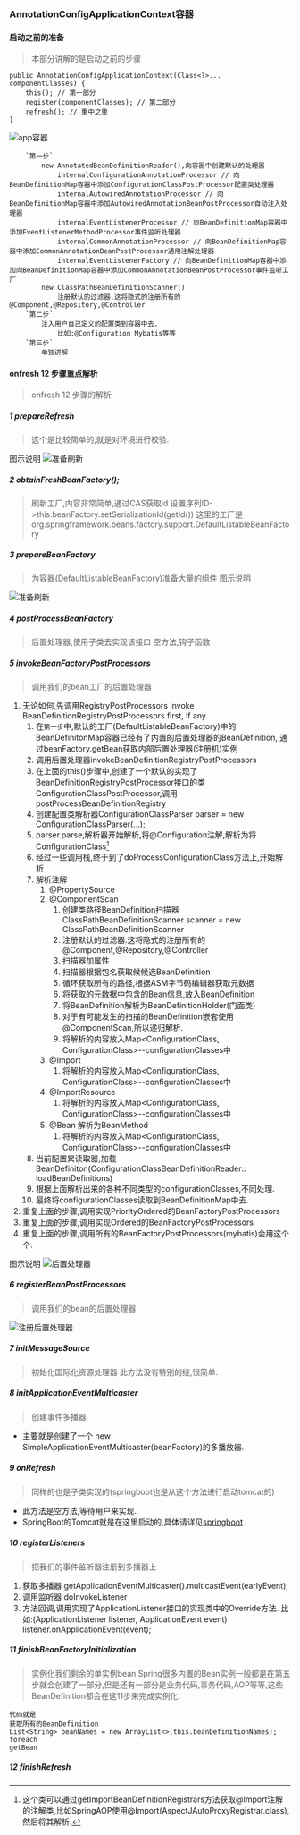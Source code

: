 ### AnnotationConfigApplicationContext容器

#### 启动之前的准备
> 本部分讲解的是启动之前的步骤

```
public AnnotationConfigApplicationContext(Class<?>... componentClasses) {
    this(); // 第一部分
    register(componentClasses); // 第二部分
    refresh(); // 重中之重
}
```

![app容器](../../../Images/programming/java/spring/Spring%20AnnotationConfigApplicationContext.png)
```
    `第一步` 
        new AnnotatedBeanDefinitionReader(),向容器中创建默认的处理器
            internalConfigurationAnnotationProcessor // 向BeanDefinitionMap容器中添加ConfigurationClassPostProcessor配置类处理器
            internalAutowiredAnnotationProcessor // 向BeanDefinitionMap容器中添加AutowiredAnnotationBeanPostProcessor自动注入处理器 
            internalEventListenerProcessor // 向BeanDefinitionMap容器中添加EventListenerMethodProcessor事件监听处理器
            internalCommonAnnotationProcessor // 向BeanDefinitionMap容器中添加CommonAnnotationBeanPostProcessor通用注解处理器
            internalEventListenerFactory // 向BeanDefinitionMap容器中添加向BeanDefinitionMap容器中添加CommonAnnotationBeanPostProcessor事件监听工厂 
        new ClassPathBeanDefinitionScanner()
            注册默认的过滤器.这将隐式的注册所有的@Component,@Repository,@Controller
    `第二步`
        注入用户自己定义的配置类到容器中去.
            比如:@Configuration Mybatis等等
    `第三步`
        单独讲解
```

#### onfresh 12 步骤重点解析
> onfresh 12 步骤的解析
##### 1 prepareRefresh
> 这个是比较简单的,就是对环境进行校验.

图示说明
![准备刷新](../../../Images/programming/java/spring/Spring-prepareRefresh.png)


##### 2 obtainFreshBeanFactory();
> 刷新工厂,内容非常简单,通过CAS获取id
> 设置序列ID->this.beanFactory.setSerializationId(getId())
> 这里的工厂是org.springframework.beans.factory.support.DefaultListableBeanFactory


##### 3 prepareBeanFactory
> 为容器(DefaultListableBeanFactory)准备大量的组件
图示说明

![准备刷新](../../../Images/programming/java/spring/Spring-prepareBeanFactory.png)

##### 4 postProcessBeanFactory
> 后置处理器,使用子类去实现该接口
> 空方法,钩子函数
 

##### 5 invokeBeanFactoryPostProcessors
> 调用我们的bean工厂的后置处理器
1. 无论如何,先调用RegistryPostProcessors Invoke BeanDefinitionRegistryPostProcessors first, if any.
   1. 在`第一步`中,默认的工厂(DefaultListableBeanFactory)中的BeanDefinitonMap容器已经有了内置的后置处理器的BeanDefinition, 通过beanFactory.getBean获取内部后置处理器(注册机)实例
   2. 调用后置处理器invokeBeanDefinitionRegistryPostProcessors
   3. 在上面的this()步骤中,创建了一个默认的实现了BeanDefinitionRegistryPostProcessor接口的类ConfigurationClassPostProcessor,调用postProcessBeanDefinitionRegistry
   4. 创建配置类解析器ConfigurationClassParser parser = new ConfigurationClassParser(...);
   5. parser.parse,解析器开始解析,将@Configuration注解,解析为将ConfigurationClass[^1]
   6. 经过一些调用栈,终于到了doProcessConfigurationClass方法上,开始解析
   7. 解析注解
      1. @PropertySource
      2. @ComponentScan
         1. 创建类路径BeanDefinition扫描器 ClassPathBeanDefinitionScanner scanner = new ClassPathBeanDefinitionScanner
         2. 注册默认的过滤器.这将隐式的注册所有的@Component,@Repository,@Controller
         3. 扫描器加属性
         4. 扫描器根据包名获取候候选BeanDefinition
         5. 循环获取所有的路径,根据ASM字节码编辑器获取元数据
         6. 将获取的元数据中包含的Bean信息,放入BeanDefinition
         7. 将BeanDefinition解析为BeanDefinitionHolder(门面类)
         8. 对于有可能发生的扫描的BeanDefinition嵌套使用@ComponentScan,所以递归解析.
         9. 将解析的内容放入Map<ConfigurationClass, ConfigurationClass>--configurationClasses中
      3. @Import
         1. 将解析的内容放入Map<ConfigurationClass, ConfigurationClass>--configurationClasses中
      4. @ImportResource
         1. 将解析的内容放入Map<ConfigurationClass, ConfigurationClass>--configurationClasses中
      5. @Bean 解析为BeanMethod
         1. 将解析的内容放入Map<ConfigurationClass, ConfigurationClass>--configurationClasses中
   8. 当前配置累读取器,加载BeanDefiniton(ConfigurationClassBeanDefinitionReader::
   loadBeanDefinitions)
   1. 根据上面解析出来的各种不同类型的configurationClasses,不同处理.
   2.  最终将configurationClasses读取到BeanDefinitionMap中去.
2.  重复上面的步骤,调用实现PriorityOrdered的BeanFactoryPostProcessors
3.  重复上面的步骤,调用实现Ordered的BeanFactoryPostProcessors
4.  重复上面的步骤,调用所有的BeanFactoryPostProcessors(mybatis)会用这个个.

图示说明
![后置处理器](../../../Images/programming/java/spring/Spring-后置处理器.png)


##### 6 registerBeanPostProcessors
> 调用我们的bean的后置处理器

![注册后置处理器](../../../Images/programming/java/spring/Spring-注册Bean的后置处理器.png)

##### 7 initMessageSource
> 初始化国际化资源处理器
> 此方法没有特别的绕,很简单.

##### 8 initApplicationEventMulticaster
> 创建事件多播器
* 主要就是创建了一个 new SimpleApplicationEventMulticaster(beanFactory)的多播放器.

##### 9 onRefresh
> 同样的也是子类实现的(springboot也是从这个方法进行启动tomcat的)
* 此方法是空方法,等待用户来实现.
* SpringBoot的Tomcat就是在这里启动的,具体请详见[springboot](springboot.md)

##### 10 registerListeners
> 把我们的事件监听器注册到多播器上
1. 获取多播器 getApplicationEventMulticaster().multicastEvent(earlyEvent);
2. 调用监听器 doInvokeListener
3. 方法回调,调用实现了ApplicationListener接口的实现类中的Override方法.
    比如:(ApplicationListener listener, ApplicationEvent event) listener.onApplicationEvent(event);


##### 11 finishBeanFactoryInitialization
> 实例化我们剩余的单实例bean
> Spring很多内置的Bean实例一般都是在第五步就会创建了一部分,但是还有一部分是业务代码,事务代码,AOP等等,这些BeanDefinition都会在这11步来完成实例化.

```
代码就是
获取所有的BeanDefinition
List<String> beanNames = new ArrayList<>(this.beanDefinitionNames);
foreach 
getBean
```

##### 12 finishRefresh


[^1]: 这个类可以通过getImportBeanDefinitionRegistrars方法获取@Import注解的注解类,比如SpringAOP使用@Import(AspectJAutoProxyRegistrar.class),然后将其解析.